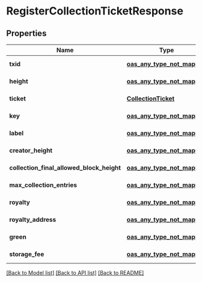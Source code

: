 # RegisterCollectionTicketResponse
## Properties

| Name | Type | Description | Notes |
|------------ | ------------- | ------------- | -------------|
| **txid** | [**oas_any_type_not_mapped**](.md) |  | [default to null] |
| **height** | [**oas_any_type_not_mapped**](.md) |  | [default to null] |
| **ticket** | [**CollectionTicket**](CollectionTicket.md) |  | [default to null] |
| **key** | [**oas_any_type_not_mapped**](.md) |  | [default to null] |
| **label** | [**oas_any_type_not_mapped**](.md) |  | [default to null] |
| **creator\_height** | [**oas_any_type_not_mapped**](.md) |  | [default to null] |
| **collection\_final\_allowed\_block\_height** | [**oas_any_type_not_mapped**](.md) |  | [default to null] |
| **max\_collection\_entries** | [**oas_any_type_not_mapped**](.md) |  | [default to null] |
| **royalty** | [**oas_any_type_not_mapped**](.md) |  | [default to null] |
| **royalty\_address** | [**oas_any_type_not_mapped**](.md) |  | [default to null] |
| **green** | [**oas_any_type_not_mapped**](.md) |  | [default to null] |
| **storage\_fee** | [**oas_any_type_not_mapped**](.md) |  | [default to null] |

[[Back to Model list]](../README.md#documentation-for-models) [[Back to API list]](../README.md#documentation-for-api-endpoints) [[Back to README]](../README.md)

